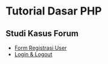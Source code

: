 # Tutorial Dasar PHP
## Studi Kasus Forum

- [Form Registrasi User](https://www.myphptutorials.com/tutorials/11/studi-kasus-forum-form-registrasi-user)
- [Login & Logout](https://www.myphptutorials.com/tutorials/12/studi-kasus-forum-form-login-user-log-out-sistem)
